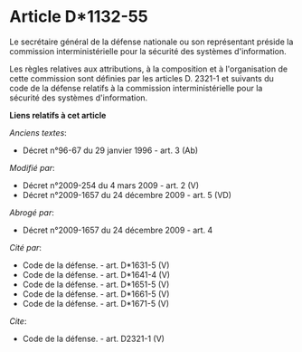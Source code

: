 # Article D*1132-55

Le secrétaire général de la défense nationale ou son représentant préside la commission interministérielle pour la sécurité
des systèmes d'information. 

Les règles relatives aux attributions, à la composition et à l'organisation de cette commission sont définies par les
articles D. 2321-1 et suivants du code de la défense relatifs à la commission interministérielle pour la sécurité des
systèmes d'information.

**Liens relatifs à cet article**

_Anciens textes_:

  - Décret n°96-67 du 29 janvier 1996 - art. 3 (Ab)

_Modifié par_:

  - Décret n°2009-254 du 4 mars 2009 - art. 2 (V)
  - Décret n°2009-1657 du 24 décembre 2009 - art. 5 (VD)

_Abrogé par_:

  - Décret n°2009-1657 du 24 décembre 2009 - art. 4

_Cité par_:

  - Code de la défense. - art. D*1631-5 (V)
  - Code de la défense. - art. D*1641-4 (V)
  - Code de la défense. - art. D*1651-5 (V)
  - Code de la défense. - art. D*1661-5 (V)
  - Code de la défense. - art. D*1671-5 (V)

_Cite_:

  - Code de la défense. - art. D2321-1 (V)
